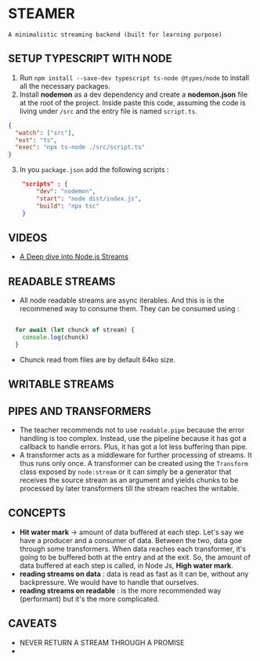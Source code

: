 # STEAMER

`A minimalistic streaming backend (built for learning purpose)`

## SETUP TYPESCRIPT WITH NODE

1. Run `npm install --save-dev typescript ts-node @types/node` to install all the necessary packages.
2. Install **nodemon** as a dev dependency and create a **nodemon.json** file at the root of the project. Inside paste this code, assuming the code is living under `/src` and the entry file is named `script.ts`.

```json
{
  "watch": ["src"],
  "ext": "ts",
  "exec": "npx ts-node ./src/script.ts"
}
```

3. In you `package.json` add the following scripts :

```json
    "scripts" : {
        "dev": "nodemon",
        "start": "node dist/index.js",
        "build": "npx tsc"
    }
```

## VIDEOS

- [A Deep dive into Node.js Streams](https://youtu.be/edB964-YYpE?si=Uzq9v6LEWAjCWRRW)

## READABLE STREAMS

- All node readable streams are async iterables. And this is is the recommened way to consume them. They can be consumed using :

```javascript

  for await (let chunck of stream) {
    console.log(chunck)
  }

```

- Chunck read from files are by default 64ko size.

## WRITABLE STREAMS

## PIPES AND TRANSFORMERS

- The teacher recommends not to use `readable.pipe` because the error handling is too complex. Instead, use the pipeline because it has got a callback to handle errors. Plus, it has got a lot less buffering than pipe.
- A transformer acts as a middleware for further processing of streams. It thus runs only once. A transformer can be created using the `Transform` class exposed by `node:stream` or it can simply be a generator that receives the source stream as an argument and yields chunks to be processed by later transformers till the stream reaches the writable.

## CONCEPTS

- **Hit water mark** -> amount of data buffered at each step. Let's say we have a producer and a consumer of data. Between the two, data goe through some transformers. When data reaches each transformer, it's going to be buffered both at the entry and at the exit. So, the amount of data buffered at each step is called, in Node Js, **High water mark**.
- **reading streams on data** : data is read as fast as it can be, without any backpressure. We would have to handle that ourselves.
- **reading streams on readable** : is the more recommended way (performant) but it's the more complicated.

## CAVEATS

- NEVER RETURN A STREAM THROUGH A PROMISE
-
